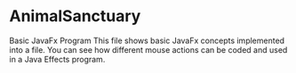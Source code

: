 # AnimalSanctuary
Basic JavaFx Program
This file shows basic JavaFx concepts implemented into a file. You can see how different mouse actions can be coded and used in a Java Effects program.

